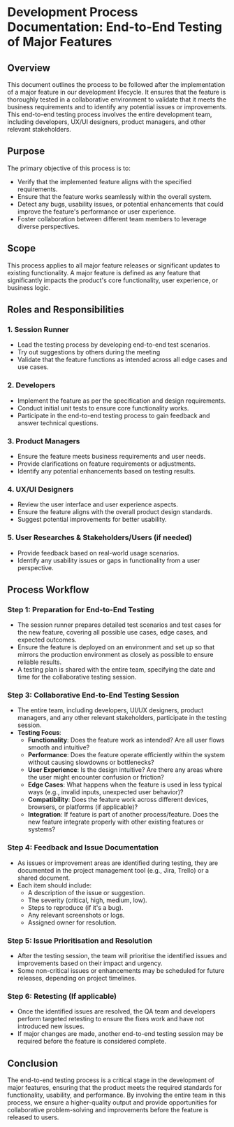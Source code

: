 # Development Process Documentation: End-to-End Testing of Major Features

## Overview
This document outlines the process to be followed after the implementation of a major feature in our development lifecycle. It ensures that the feature is thoroughly tested in a collaborative environment to validate that it meets the business requirements and to identify any potential issues or improvements.
This end-to-end testing process involves the entire development team, including developers, UX/UI designers, product managers, and other relevant stakeholders.

## Purpose
The primary objective of this process is to:
- Verify that the implemented feature aligns with the specified requirements.
- Ensure that the feature works seamlessly within the overall system.
- Detect any bugs, usability issues, or potential enhancements that could improve the feature's performance or user experience.
- Foster collaboration between different team members to leverage diverse perspectives.

## Scope
This process applies to all major feature releases or significant updates to existing functionality. A major feature is defined as any feature that significantly impacts the product's core functionality, user experience, or business logic.

## Roles and Responsibilities

### 1. **Session Runner**
- Lead the testing process by developing end-to-end test scenarios.
- Try out suggestions by others during the meeting
- Validate that the feature functions as intended across all edge cases and use cases.

### 2. **Developers**
- Implement the feature as per the specification and design requirements.
- Conduct initial unit tests to ensure core functionality works.
- Participate in the end-to-end testing process to gain feedback and answer technical questions.

### 3. **Product Managers**
- Ensure the feature meets business requirements and user needs.
- Provide clarifications on feature requirements or adjustments.
- Identify any potential enhancements based on testing results.

### 4. **UX/UI Designers**
- Review the user interface and user experience aspects.
- Ensure the feature aligns with the overall product design standards.
- Suggest potential improvements for better usability.

### 5. **User Researches & Stakeholders/Users (if needed)**
- Provide feedback based on real-world usage scenarios.
- Identify any usability issues or gaps in functionality from a user perspective.

## Process Workflow

### Step 1: **Preparation for End-to-End Testing**
- The session runner prepares detailed test scenarios and test cases for the new feature, covering all possible use cases, edge cases, and expected outcomes.
- Ensure the feature is deployed on an environment and set up so that mirrors the production environment as closely as possible to ensure reliable results.
- A testing plan is shared with the entire team, specifying the date and time for the collaborative testing session.

### Step 3: **Collaborative End-to-End Testing Session**
- The entire team, including developers, UI/UX designers, product managers, and any other relevant stakeholders, participate in the testing session.
- **Testing Focus**:
  - **Functionality**: Does the feature work as intended? Are all user flows smooth and intuitive?
  - **Performance**: Does the feature operate efficiently within the system without causing slowdowns or bottlenecks?
  - **User Experience**: Is the design intuitive? Are there any areas where the user might encounter confusion or friction?
  - **Edge Cases**: What happens when the feature is used in less typical ways (e.g., invalid inputs, unexpected user behavior)?
  - **Compatibility**: Does the feature work across different devices, browsers, or platforms (if applicable)?
  - **Integration**: If feature is part of another process/feature. Does the new feature integrate properly with other existing features or systems?

### Step 4: **Feedback and Issue Documentation**
- As issues or improvement areas are identified during testing, they are documented in the project management tool (e.g., Jira, Trello) or a shared document.
- Each item should include:
  - A description of the issue or suggestion.
  - The severity (critical, high, medium, low).
  - Steps to reproduce (if it's a bug).
  - Any relevant screenshots or logs.
  - Assigned owner for resolution.

### Step 5: **Issue Prioritisation and Resolution**
- After the testing session, the team will prioritise the identified issues and improvements based on their impact and urgency.
- Some non-critical issues or enhancements may be scheduled for future releases, depending on project timelines.

### Step 6: **Retesting (If applicable)**
- Once the identified issues are resolved, the QA team and developers perform targeted retesting to ensure the fixes work and have not introduced new issues.
- If major changes are made, another end-to-end testing session may be required before the feature is considered complete.

## Conclusion
The end-to-end testing process is a critical stage in the development of major features, ensuring that the product meets the required standards for functionality, usability, and performance. By involving the entire team in this process, we ensure a higher-quality output and provide opportunities for collaborative problem-solving and improvements before the feature is released to users.
